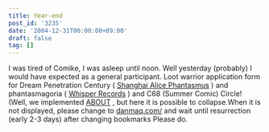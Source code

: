 ```yaml
---
title: Year-end
post_id: '3235'
date: '2004-12-31T00:00:00+09:00'
draft: false
tag: []
---
```


I was tired of Comike, I was asleep until noon. Well yesterday (probably) I would have expected as a general participant. Loot warrior application form for Dream Penetration Century ( [Shanghai Alice Phantasmus](http://www16.big.or.jp/%7Ezun/) ) and phantasmagoria ( [Whisper Records](http://www11.plala.or.jp/whispers/) ) and C68 (Summer Comic) Circle! (Well, we implemented [ABOUT](/category/about) , but here it is possible to collapse.When it is not displayed, please change to [danmaq.com/](/) and wait until resurrection (early 2-3 days) after changing bookmarks Please do.